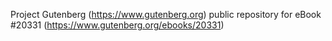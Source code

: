 Project Gutenberg (https://www.gutenberg.org) public repository for eBook #20331 (https://www.gutenberg.org/ebooks/20331)
